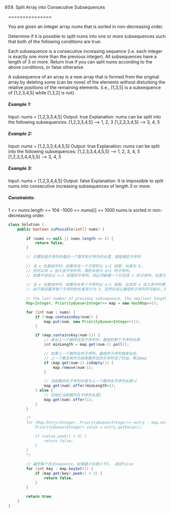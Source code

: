 659. Split Array into  Consecutive Subsequences

===============

You are given an integer array nums that is sorted in non-decreasing order.

Determine if it is possible to split nums into one or more subsequences such that both of the following conditions are true:

Each subsequence is a consecutive increasing sequence (i.e. each integer is exactly one more than the previous integer).
All subsequences have a length of 3 or more.
Return true if you can split nums according to the above conditions, or false otherwise.

A subsequence of an array is a new array that is formed from the original array by deleting some (can be none) of the elements without disturbing the relative positions of the remaining elements. (i.e., [1,3,5] is a subsequence of [1,2,3,4,5] while [1,3,2] is not).

##### Example 1:

Input: nums = [1,2,3,3,4,5]
Output: true
Explanation: nums can be split into the following subsequences:
[1,2,3,3,4,5] --> 1, 2, 3
[1,2,3,3,4,5] --> 3, 4, 5

##### Example 2:

Input: nums = [1,2,3,3,4,4,5,5]
Output: true
Explanation: nums can be split into the following subsequences:
[1,2,3,3,4,4,5,5] --> 1, 2, 3, 4, 5
[1,2,3,3,4,4,5,5] --> 3, 4, 5

##### Example 3:

Input: nums = [1,2,3,4,4,5]
Output: false
Explanation: It is impossible to split nums into consecutive increasing subsequences of length 3 or more.

##### Constraints:

1 <= nums.length <= 104
-1000 <= nums[i] <= 1000
nums is sorted in non-decreasing order.

```java
class Solution {
    public boolean isPossible(int[] nums) {
        
        if (nums == null || nums.length <= 2) {
            return false;
        }

        // 只要知道子序列的最后一个数字和子序列的长度，就能确定子序列
        
        // 当 x 在数组中时，如果存在一个子序列以 x−1 结尾，长度为 k，
        // 则可以将 x 加入该子序列中，得到长度为 k+1 的子序列。
        // 如果不存在以 x−1 结尾的子序列，则必须新建一个只包含 x 的子序列，长度为 1
        
        // 当 x 在数组中时，如果存在多个子序列以 x−1 结尾，应该将 x 加入其中的哪一个子序列？
        // 由于题目要求每个子序列的长度至少为 3，显然应该让最短的子序列尽可能长，因此应该将 x 加入其中最短的子序列。
        
        // the last number of previous subsequence, the smallest length
        Map<Integer, PriorityQueue<Integer>> map = new HashMap<>();

        for (int num : nums) {
            if (!map.containsKey(num)) {
                map.put(num, new PriorityQueue<Integer>());
            }

            if (map.containsKey(num-1)) {
                // 拿出上一个数所在的子序列中，最短的那个子序列长度
                int minLength = map.get(num-1).poll();

                // 如果上一个数所在的子序列，最短的子序列被拿出后，
                // 上一个数没有作为结尾数所在的子序列没了的话，移出map
                if (map.get(num-1).isEmpty()) {
                    map.remove(num-1);
                }

                // 当前数所在子序列长度为上一个数所在子序列长度+1
                map.get(num).offer(minLength+1);
            } else {
                // 初始化当前数所在子序列长度1
                map.get(num).offer(1);
            }
        }

        /*
        for (Map.Entry<Integer, PriorityQueue<Integer>> entry : map.entrySet()) {
            PriorityQueue<Integer> value = entry.getValue();

            if (value.peek() < 3) {
                return false;
            }
        }
        */
        
        // 遍历每个苏北sequence，如果最小长度小于3， 返回false
        for (int key : map.keySet()) {
            if (map.get(key).peek() < 3) {
                return false;
            }
        }
        
        return true;
    }
}
```

